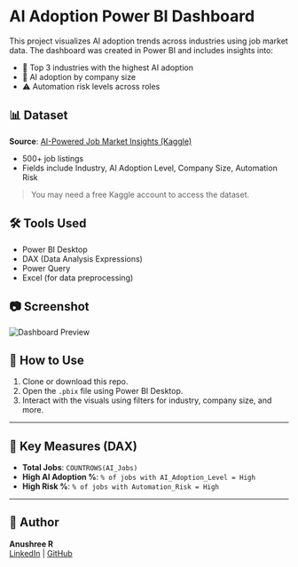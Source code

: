 # AI Adoption Power BI Dashboard

This project visualizes AI adoption trends across industries using job market data. The dashboard was created in Power BI and includes insights into:

- 📌 Top 3 industries with the highest AI adoption
- 🏢 AI adoption by company size
- ⚠️ Automation risk levels across roles

## 📊 Dataset

**Source**: [AI-Powered Job Market Insights (Kaggle)](https://www.kaggle.com/datasets/uom190346a/ai-powered-job-market-insights)

- 500+ job listings
- Fields include Industry, AI Adoption Level, Company Size, Automation Risk

> You may need a free Kaggle account to access the dataset.

## 🛠️ Tools Used

- Power BI Desktop
- DAX (Data Analysis Expressions)
- Power Query
- Excel (for data preprocessing)

## 📷 Screenshot

![Dashboard Preview](screenshots/dashboard.png)

## 📁 How to Use

1. Clone or download this repo.
2. Open the `.pbix` file using Power BI Desktop.
3. Interact with the visuals using filters for industry, company size, and more.

---

## 📎 Key Measures (DAX)

- **Total Jobs**: `COUNTROWS(AI_Jobs)`
- **High AI Adoption %**: `% of jobs with AI_Adoption_Level = High`
- **High Risk %**: `% of jobs with Automation_Risk = High`

---

## 🔗 Author

**Anushree R**  
[LinkedIn](https://www.linkedin.com/in/anushree-r-25104920a) | [GitHub](https://github.com/Anushree-241)
